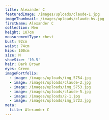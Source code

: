 ```yaml
---
title: Alexander C
featuredImage: /images/uploads/claude-1.jpg
imageThumbnail: /images/uploads/claude-hs.jpg
firstName: Alexander C
collection: Men
height: 187cm
measurementType: chest
bust: 92cm
waist: 74cm
hips: 100cm
size: M
shoeSize: '10.5'
hair: Dark Brown
eyes: Green
imagePortfolio:
  - image: /images/uploads/img_5754.jpg
  - image: /images/uploads/claude-2.jpg
  - image: /images/uploads/img_5753.jpg
  - image: /images/uploads/claude-5.jpg
  - image: /images/uploads/2-1.jpg
  - image: /images/uploads/img_5723.jpg
meta:
  title: Alexander C
---
```


